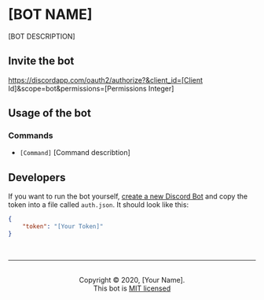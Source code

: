 # [BOT NAME]
[BOT DESCRIPTION]

## Invite the bot

https://discordapp.com/oauth2/authorize?&client_id=[Client Id]&scope=bot&permissions=[Permissions Integer]

## Usage of the bot

### Commands

- ``[Command]`` [Command describtion]

## Developers

If you want to run the bot yourself, [create a new Discord Bot](https://discordapp.com/developers/docs/intro#bots-and-apps) and copy the token into a file called `auth.json`. It should look like this:

```json
{
    "token": "[Your Token]"
}
```

<br>

<hr>
<br>
<center>Copyright © 2020, [Your Name].</center>
<center>This bot is <a href="https://github.com/dorfingerjonas/discord-bot-template/blob/master/LICENSE">MIT licensed</a>
